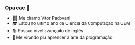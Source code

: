 ### Opa eae 👋

- 👨‍💻 Me chamo Vitor Padovani
- 🎓 Estou no último ano de Ciência da Computação na UEM
- 📚 Possuo nível avançado de inglês
- 🎨 Me virando pra aprender a arte da programação

<!--
**Vitor-Padovani/Vitor-Padovani** is a ✨ _special_ ✨ repository because its `README.md` (this file) appears on your GitHub profile.

Here are some ideas to get you started:

- 🔭 I’m currently working on ...
- 🌱 I’m currently learning ...
- 👯 I’m looking to collaborate on ...
- 🤔 I’m looking for help with ...
- 💬 Ask me about ...
- 📫 How to reach me: ...
- 😄 Pronouns: ...
- ⚡ Fun fact: ...
-->

